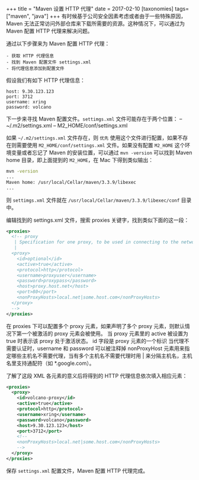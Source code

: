 +++
title = "Maven 设置 HTTP 代理"
date = 2017-02-10
[taxonomies]
tags=["maven", "java"]
+++
有时候基于公司安全因素考虑或者由于一些特殊原因，Maven 无法正常访问外部仓库来下载所需要的资源。这种情况下，可以通过为 Maven 配置 HTTP 代理来解决问题。

通过以下步骤来为 Maven 配置 HTTP 代理：
```
- 获取 HTTP 代理信息
- 找到 Maven 配置文件 settings.xml
- 将代理信息添加到配置文件
```
假设我们有如下 HTTP 代理信息：
```
host: 9.30.123.123
port: 3712
username: xring
password: volcano
```
下一步来寻找 Maven 配置文件。`settimgs.xml` 文件可能存在于两个位置：
– ~/.m2/settings.xml
– M2_HOME/conf/settings.xml

如果 `~/.m2/settings.xml` 文件存在，则 `优先` 使用这个文件进行配置，如果不存在则需要使用 `M2_HOME/conf/settings.xml` 文件。如果没有配置 `M2_HOME` 这个环境变量或者忘记了 Maven 的安装位置，可以通过 `mvn -version` 可以找到 Maven home 目录，即上面提到的 `M2_HOME`，在 Mac 下得到类似输出：
```bash
mvn -version
...
Maven home: /usr/local/Cellar/maven/3.3.9/libexec
...
```
则 `settimgs.xml` 文件就在 `/usr/local/Cellar/maven/3.3.9/libexec/conf` 目录中。

编辑找到的 settings.xml 文件，搜索 proxies 关键字，找到类似下面的这一段：
```xml
<proxies>
  <!-- proxy
   | Specification for one proxy, to be used in connecting to the network.
   |
  <proxy>
    <id>optional</id>
    <active>true</active>
    <protocol>http</protocol>
    <username>proxyuser</username>
    <password>proxypass</password>
    <host>proxy.host.net</host>
    <port>80</port>
    <nonProxyHosts>local.net|some.host.com</nonProxyHosts>
  </proxy>
  -->
</proxies>
```
在 proxies 下可以配置多个 proxy 元素，如果声明了多个 proxy 元素，则默认情况下第一个被激活的 proxy 元素会被使用。
当 proxy 元素里的 active 被设置为 true 时表示该 proxy 处于激活状态。
id 字段是 proxy 元素的一个标识
当代理不需要认证时，username 和 password 可以被注释掉
nonProxyHost 元素用来指定哪些主机名不需要代理，当有多个主机名不需要代理时用 | 来分隔主机名，主机名里支持通配符（如 *.google.com）。

了解了这段 XML 各元素的意义后将得到的 HTTP 代理信息依次填入相应元素：
```xml
<proxies>
  <proxy>
    <id>volcano-proxy</id>
    <active>true</active>
    <protocol>http</protocol>
    <username>xring</username>
    <password>volcano</password>
    <host>9.30.123.123</host>
    <port>3712</port>
    <!--
    <nonProxyHosts>local.net|some.host.com</nonProxyHosts>
    -->
  </proxy>
</proxies>
```
保存 `settings.xml` 配置文件，Maven 配置 HTTP 代理完成。
